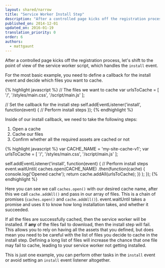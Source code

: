 ```yaml
---
layout: shared/narrow
title: "Service Worker Install Step"
description: "After a controlled page kicks off the registration process, let's shift to the point of view of the service worker script, which handles the `install` event."
published_on: 2014-12-01
updated_on: 2016-01-19
translation_priority: 0
order: 6
authors:
  - mattgaunt
---
```


After a controlled page kicks off the registration process, let's shift to the point of view of the service worker script, which handles the `install` event.

For the most basic example, you need to define a callback for the install event and decide which files you want to cache.

{% highlight javascript %}
// The files we want to cache
var urlsToCache = [
  '/',
  '/styles/main.css',
  '/script/main.js'
];

// Set the callback for the install step
self.addEventListener('install', function(event) {
    // Perform install steps
});
{% endhighlight %}

Inside of our install callback, we need to take the following steps:

1. Open a cache
2. Cache our files
3. Confirm whether all the required assets are cached or not

{% highlight javascript %}
var CACHE_NAME = 'my-site-cache-v1';
var urlsToCache = [
  '/',
  '/styles/main.css',
  '/script/main.js'
];

self.addEventListener('install', function(event) {
  // Perform install steps
  event.waitUntil(
    caches.open(CACHE_NAME)
      .then(function(cache) {
        console.log('Opened cache');
        return cache.addAll(urlsToCache);
      })
  );
});
{% endhighlight %}

Here you can see we call `caches.open()` with our desired cache name, after this we call `cache.addAll()` and pass in our array of files. This is a chain of promises (`caches.open()` and `cache.addAll()`). event.waitUntil takes a promise and uses it to know how long installation takes, and whether it succeeded.

If all the files are successfully cached, then the service worker will be installed. If **any** of the files fail to download, then the install step will fail. This allows you to rely on having all the assets that you defined, but does mean you need to be careful with the list of files you decide to cache in the install step. Defining a long list of files will increase the chance that one file may fail to cache, leading to your service worker not getting installed.

This is just one example, you can perform other tasks in the `install` event or avoid setting an `install` event listener altogether.


